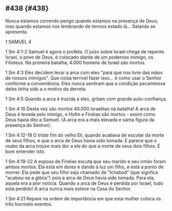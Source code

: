 ## #438 {#438}

Nunca estamos correndo perigo quando estamos na presença de Deus; mas quando estamos nos lembrando de termos estado lá... Satanás se apresenta.

1 SAMUEL 4

1 Sm 4:1-2 Samuel é agora o profeta. O juízo sobre Israel chega de repente. Israel, o povo de Deus, é colocado diante de um poderoso inimigo, os Filisteus. Na primeira batalha, 4.000 homens de Israel são mortos.

1 Sm 4:3 Eles decidem levar a arca com eles &quot;para que nos livre das mãos de nossos inimigos&quot;. Que coisa terrível fazer isso... é como usar o Senhor conforme a conveniência. Eles nunca sentiram que a condição pecaminosa deles tinha sido a o motivo da derrota.

1 Sm 4:5 Quando a arca é trazida a eles, gritam com grande auto-confiança.

1 Sm 4:10 Desta vez são mortos 40.000 Israelitas na batalha! A arca de Deus é levada pelo inimigo, e Hofni e Finéias são mortos - assim como Deus havia dito a Samuel. (A arca era a mais elevada e santa figura da presença do Senhor).

1 Sm 4:12-18 O triste fim do velho Eli, quando acabava de escutar da morte de seus filhos, e que a arca de Deus havia sido tomada. E parece que o roubo da arca trouxe mais dor a ele do que a morte de seus dois filhos. É bom entender isto.

1 Sm 4:19-22 A esposa de Finéias escuta que seu marido e seu irmão foram ambos mortos. Ela está em dores e dando à luz um filho, e está a ponto de morrer. Ela pede que seu filho seja chamado de &quot;Ichabod&quot; (que signfica &quot;acabou-se a glória&quot;) pois a arca de Deus havia sido tomada. Para ela, aquela era a pior notícia. Quando a arca de Deus é perdida por Israel, tudo esta perdido! A arca nunca mais esteve na Casa do Senhor.

1 Sm 4:21 Repare na ordem de importância em que esta mulher coloca os três horríveis eventos.
